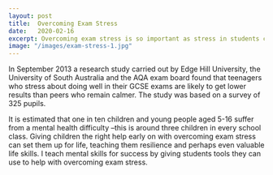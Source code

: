 ```yaml
---
layout: post
title:  Overcoming Exam Stress
date:   2020-02-16
excerpt: Overcoming exam stress is so important as stress in students can lead to poor academic achievement, apathy, depression and behavioural problems, and at a time when schools are increasingly under pressure and both students and teachers face higher levels of stress.
image: "/images/exam-stress-1.jpg"
---
```

In September 2013 a research study carried out by Edge Hill University, the University of South Australia and the AQA exam board found that teenagers who stress about doing well in their GCSE exams are likely to get lower results than peers who remain calmer. The study was based on a survey of 325 pupils.

It is estimated that one in ten children and young people aged 5-16 suffer from a mental health difficulty –this is around three children in every school class. Giving children the right help early on with overcoming exam stress can set them up for life, teaching them resilience and perhaps even valuable life skills.
I teach mental skills for success by giving students tools they can use to help with overcoming exam stress.